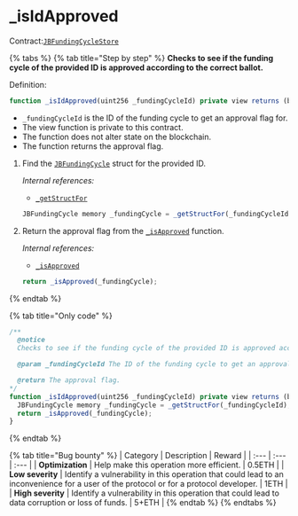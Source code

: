 # \_isIdApproved

Contract:[`JBFundingCycleStore`](../)​

{% tabs %}
{% tab title="Step by step" %}
**Checks to see if the funding cycle of the provided ID is approved according to the correct ballot.**

Definition:

```javascript
function _isIdApproved(uint256 _fundingCycleId) private view returns (bool) { ... } 
```

* `_fundingCycleId` is the ID of the funding cycle to get an approval flag for.
* The view function is private to this contract.
* The function does not alter state on the blockchain.
* The function returns the approval flag.

1. Find the [`JBFundingCycle`](../../../data-structures/jbfundingcycle.md) struct for the provided ID.  


   _Internal references:_

   * [`_getStructFor`](_getstructfor.md)

   ```javascript
   JBFundingCycle memory _fundingCycle = _getStructFor(_fundingCycleId);
   ```

2. Return the approval flag from the [`_isApproved`](_isapproved.md) function.  


   _Internal references:_

   * [`_isApproved`](_isapproved.md)

   ```javascript
   return _isApproved(_fundingCycle);
   ```

  
{% endtab %}

{% tab title="Only code" %}
```javascript
/** 
  @notice 
  Checks to see if the funding cycle of the provided ID is approved according to the correct ballot.

  @param _fundingCycleId The ID of the funding cycle to get an approval flag for.

  @return The approval flag.
*/
function _isIdApproved(uint256 _fundingCycleId) private view returns (bool) {
  JBFundingCycle memory _fundingCycle = _getStructFor(_fundingCycleId);
  return _isApproved(_fundingCycle);
}
```
{% endtab %}

{% tab title="Bug bounty" %}
| Category | Description | Reward |
| :--- | :--- | :--- |
| **Optimization** | Help make this operation more efficient. | 0.5ETH |
| **Low severity** | Identify a vulnerability in this operation that could lead to an inconvenience for a user of the protocol or for a protocol developer. | 1ETH |
| **High severity** | Identify a vulnerability in this operation that could lead to data corruption or loss of funds. | 5+ETH |
{% endtab %}
{% endtabs %}

